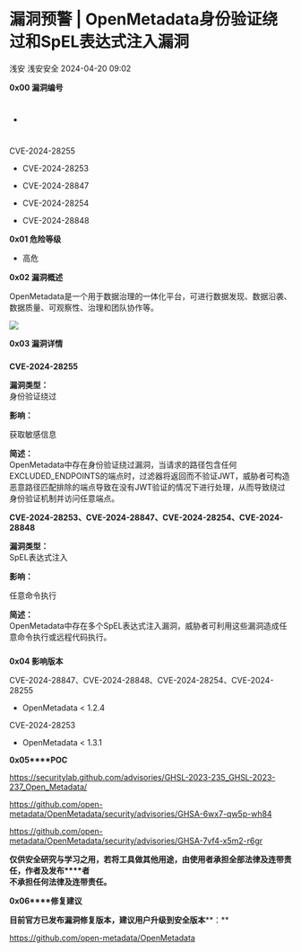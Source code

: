 #  漏洞预警 | OpenMetadata身份验证绕过和SpEL表达式注入漏洞   
浅安  浅安安全   2024-04-20 09:02  
  
**0x00 漏洞编号**  
- #   
  
CVE-2024-28255  
  
- CVE-2024-28253  
  
- CVE-2024-28847  
  
- CVE-2024-28254  
  
- CVE-2024-28848  
  
**0x01 危险等级**  
- 高危  
  
**0x02 漏洞概述**  
  
OpenMetadata是一个用于数据治理的一体化平台，可进行数据发现、数据沿袭、数据质量、可观察性、治理和团队协作等。  
  
![](https://mmbiz.qpic.cn/sz_mmbiz_png/7stTqD182SUyXyDV9WptCdlurQNfUVMET8SbGchEezialicDp2IJdkGa0uWHR04e0ibIUSrFEs1NSdGXAe3kJuEbg/640?wx_fmt=png&from=appmsg "")  
  
**0x03 漏洞详情**  
###   
###   
  
**CVE-2024-28255**  
  
**漏洞类型：**  
身份验证绕过  
  
**影响：**  
  
  
获取敏感信息  
  
  
**简述：**  
OpenMetadata中存在身份验证绕过漏洞，当请求的路径包含任何EXCLUDED_ENDPOINTS的端点时，过滤器将返回而不验证JWT，威胁者可构造恶意路径匹配排除的端点导致在没有JWT验证的情况下进行处理，从而导致绕过身份验证机制并访问任意端点。  
  
**CVE-2024-28253、CVE-2024-28847、CVE-2024-28254、CVE-2024-28848**  
  
**漏洞类型：**  
SpEL表达式注入  
  
**影响：**  
  
  
任意命令执行  
  
  
**简述：**  
OpenMetadata中存在多个SpEL表达式注入漏洞，威胁者可利用这些漏洞造成任意命令执行或远程代码执行。  
###   
  
**0x04 影响版本**  
  
CVE-2024-28847、CVE-2024-28848、CVE-2024-28254、CVE-2024-28255  
- OpenMetadata < 1.2.4  
  
CVE-2024-28253  
- OpenMetadata < 1.3.1  
  
**0x05****POC**  
  
  
https://securitylab.github.com/advisories/GHSL-2023-235_GHSL-2023-237_Open_Metadata/  
  
https://github.com/open-metadata/OpenMetadata/security/advisories/GHSA-6wx7-qw5p-wh84  
  
https://github.com/open-metadata/OpenMetadata/security/advisories/GHSA-7vf4-x5m2-r6gr  
  
**仅供安全研究与学习之用，若将工具做其他用途，由使用者承担全部法律及连带责任，作者及发布****者**  
**不承担任何法律及连带责任。**  
  
**0x06****修复建议**  
  
**目前官方已发布漏洞修复版本，建议用户升级到安全版本****：**  
  
https://github.com/open-metadata/OpenMetadata  
  
  
  
